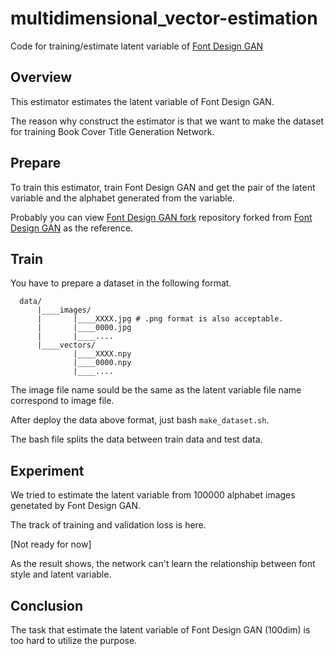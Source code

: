 # multidimensional_vector-estimation

Code for training/estimate latent variable of [Font Design GAN][]

## Overview

This estimator estimates the latent variable of Font Design GAN.  

The reason why construct the estimator is that we want to make the dataset for training Book Cover Title Generation Network.

## Prepare

To train this estimator, train Font Design GAN and get the pair of the latent variable and the alphabet generated from the variable.

Probably you can view [Font Design GAN fork][] repository forked from [Font Design GAN][] as the reference.

## Train

You have to prepare a dataset in the following format.

```
  data/ 
      |____images/ 
      |       |____XXXX.jpg # .png format is also acceptable.
      |       |____0000.jpg
      |       |____....
      |____vectors/ 
              |____XXXX.npy
              |____0000.npy  
              |____....
```

The image file name sould be the same as the latent variable file name correspond to image file. 

After deploy the data above format, just bash `make_dataset.sh`.

The bash file splits the data between train data and test data.

## Experiment

We tried to estimate the latent variable from 100000 alphabet images genetated by Font Design GAN.

The track of training and validation loss is here.

[Not ready for now]

As the result shows, the network can't learn the relationship between 
font style and latent variable. 

## Conclusion

The task that estimate the latent variable of Font Design GAN (100dim) is too hard to utilize the purpose.  


[Font Design GAN]: https://github.com/uchidalab/fontdesign_gan "Font Design GAN"
[Font Design GAN fork]: https://github.com/Taylister/fontdesign_gan "Font Design GAN fork"
